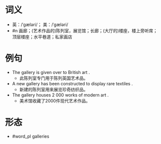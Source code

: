 # 词义
- 英：/ˈɡæləri/； 美：/ˈɡæləri/
- #n 画廊；(艺术作品的)陈列室，展览馆；长廊；(大厅的)楼座，楼上旁听席；顶层楼座；水平巷道；私家画店
# 例句
- The gallery is given over to British art .
	- 此陈列室专门用于陈列英国艺术品。
- A new gallery has been constructed to display rare textiles .
	- 新建的陈列室用来展览珍奇纺织品。
- The gallery houses 2 000 works of modern art .
	- 美术馆收藏了2000件现代艺术作品。
# 形态
- #word_pl galleries
